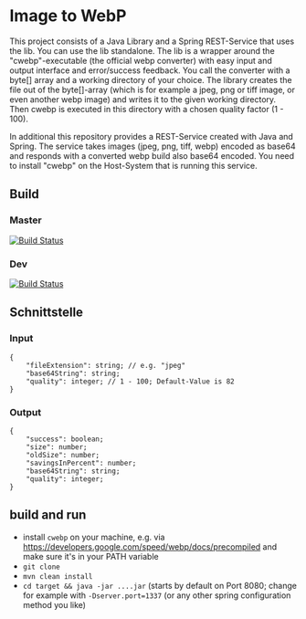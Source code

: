 # Image to WebP

This project consists of a Java Library and a Spring REST-Service that uses the lib. You can use the lib standalone. The lib is a wrapper around the "cwebp"-executable (the official webp converter) with easy input and output interface and error/success feedback. You call the converter with a byte[] array and a working directory of your choice. The library creates the file out of the byte[]-array (which is for example a jpeg, png or tiff image, or even another webp image) and writes it to the given working directory. Then cwebp is executed in this directory with a chosen quality factor (1 - 100).

In additional this repository provides a REST-Service created with Java and Spring. The service takes images (jpeg, png, tiff, webp) encoded as base64 and responds with a converted webp build also base64 encoded. You need to install "cwebp" on the Host-System that is running this service. 

## Build
### Master
[![Build Status](https://travis-ci.com/phip1611/img-to-webp-spring-service.svg?branch=master)](https://travis-ci.com/phip1611/img-to-webp-spring-service)
### Dev
[![Build Status](https://travis-ci.com/phip1611/img-to-webp-spring-service.svg?branch=dev)](https://travis-ci.com/phip1611/img-to-webp-spring-service)

## Schnittstelle
### Input
```
{
    "fileExtension": string; // e.g. "jpeg"
    "base64String": string;
    "quality": integer; // 1 - 100; Default-Value is 82
}
```

### Output
```
{
    "success": boolean;
    "size": number;
    "oldSize": number;
    "savingsInPercent": number;
    "base64String": string;
    "quality": integer;
}
```

## build and run
- install `cwebp` on your machine, e.g. via https://developers.google.com/speed/webp/docs/precompiled
and make sure it's in your PATH variable
- `git clone`
- `mvn clean install`
- `cd target && java -jar ....jar` (starts by default on Port 8080; change for example with `-Dserver.port=1337` (or any other spring configuration method you like)
